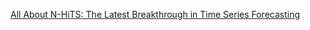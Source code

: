 
[All About N-HiTS: The Latest Breakthrough in Time Series Forecasting](https://towardsdatascience.com/all-about-n-hits-the-latest-breakthrough-in-time-series-forecasting-a8ddcb27b0d5)